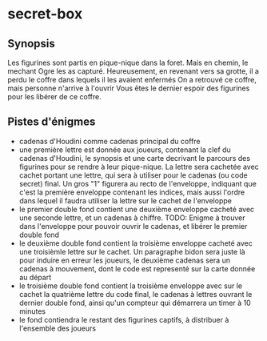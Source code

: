 # secret-box

## Synopsis

Les figurines sont partis en pique-nique dans la foret. Mais en chemin, le mechant Ogre les as capturé.
Heureusement, en revenant vers sa grotte, il a perdu le coffre dans lequels il les avaient enfermés
On a retrouvé ce coffre, mais personne n'arrive à l'ouvrir
Vous êtes le dernier espoir des figurines pour les libérer de ce coffre.

## Pistes d'énigmes

- cadenas d'Houdini comme cadenas principal du coffre
- une première lettre est donnée aux joueurs, contenant la clef du cadenas d'Houdini, le synopsis et une carte decrivant le parcours des figurines pour se rendre à leur pique-nique. La lettre sera cachetée avec cachet portant une lettre, qui sera à utiliser pour le cadenas (ou code secret) final. Un gros "1" figurera au recto de l'enveloppe, indiquant que c'est la première enveloppe contenant les indices, mais aussi l'ordre dans lequel il faudra utiliser la lettre sur le cachet de l'enveloppe
- le premier double fond contient une deuxième enveloppe cacheté avec une seconde lettre, et un cadenas à chiffre. TODO: Enigme à trouver dans l'enveloppe pour pouvoir ouvrir le cadenas, et libérer le premier double fond
- le deuxième double fond contient la troisième enveloppe cacheté avec une troisièmle lettre sur le cachet. Un paragraphe bidon sera juste là pour induire en erreur les joueurs, le deuxième cadenas sera un cadenas à mouvement, dont le code est representé sur la carte donnée au départ
- le troisième double fond contient la troisième enveloppe avec sur le cachet la quatrième lettre du code final, le cadenas à lettres ouvrant le dernier double fond, ainsi qu'un compteur qui démarrera un timer à 10 minutes
- le fond contiendra le restant des figurines captifs, à distribuer à l'ensemble des joueurs

